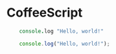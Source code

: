 # CoffeeScript

~~~coffeescript
    console.log "Hello, world!"
~~~

~~~javascript
    console.log("Hello, world!");
~~~
